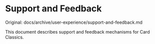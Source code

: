 # Support and Feedback

Original: docs/archive/user-experience/support-and-feedback.md

This document describes support and feedback mechanisms for Card Classics.

